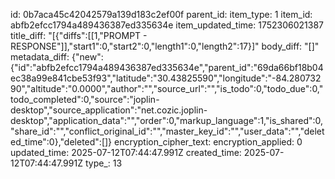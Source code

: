 id: 0b7aca45c42042579a139d183c2ef00f
parent_id: 
item_type: 1
item_id: abfb2efcc1794a489436387ed335634e
item_updated_time: 1752306021387
title_diff: "[{\"diffs\":[[1,\"PROMPT - RESPONSE\"]],\"start1\":0,\"start2\":0,\"length1\":0,\"length2\":17}]"
body_diff: "[]"
metadata_diff: {"new":{"id":"abfb2efcc1794a489436387ed335634e","parent_id":"69da66bf18b04ec38a99e841cbe53f93","latitude":"30.43825590","longitude":"-84.28073290","altitude":"0.0000","author":"","source_url":"","is_todo":0,"todo_due":0,"todo_completed":0,"source":"joplin-desktop","source_application":"net.cozic.joplin-desktop","application_data":"","order":0,"markup_language":1,"is_shared":0,"share_id":"","conflict_original_id":"","master_key_id":"","user_data":"","deleted_time":0},"deleted":[]}
encryption_cipher_text: 
encryption_applied: 0
updated_time: 2025-07-12T07:44:47.991Z
created_time: 2025-07-12T07:44:47.991Z
type_: 13
